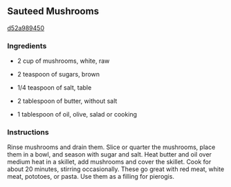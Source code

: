 ## Sauteed Mushrooms

[d52a989450](http://tastykitchen.com/recipes/sidedishes/sauteed-mushrooms-2/)

### Ingredients

 - 2 cup of mushrooms, white, raw

 - 2 teaspoon of sugars, brown

 - 1/4 teaspoon of salt, table

 - 2 tablespoon of butter, without salt

 - 1 tablespoon of oil, olive, salad or cooking

### Instructions

Rinse mushrooms and drain them. Slice or quarter the mushrooms, place them in a bowl, and season with sugar and salt. Heat butter and oil over medium heat in a skillet, add mushrooms and cover the skillet. Cook for about 20 minutes, stirring occasionally. These go great with red meat, white meat, pototoes, or pasta. Use them as a filling for pierogis.